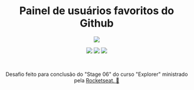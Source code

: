 <h1 align="center">Painel de usuários favoritos do Github</h1>
<p align="center">
  <img src="https://github.com/pedrodecf/painel-usuarios-favoritos-github/assets/43791636/29b89d0e-d555-47b2-b98c-3390677ddc83">
</p>


<p align="center">
  <img src="https://img.shields.io/badge/html5-%23E34F26.svg?style=for-the-badge&logo=html5&logoColor=white">

  <img src="https://img.shields.io/badge/css3-%231572B6.svg?style=for-the-badge&logo=css3&logoColor=white">

  <img src="https://img.shields.io/badge/javascript-%23323330.svg?style=for-the-badge&logo=javascript&logoColor=%23F7DF1E">
</p>
<br>

<p align="center"> Desafio feito para conclusão do "Stage 06" do curso "Explorer" ministrado pela  <a  href="https://rocketseat.com.br">Rocketseat. 🚀</p>
